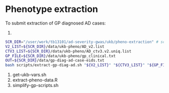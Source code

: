 # Phenotype extraction

To submit extraction of GP diagnosed AD cases:

1. 

``` bash
SCR_DIR="/user/work/tb13101/ad-severity-gwas/ukb/pheno-extraction" # scratch directory - i.e. /user/work/...
V2_LIST=${SCR_DIR}/data/ukb-pheno/AD_v2.list
CTV3_LIST=${SCR_DIR}/data/ukb-pheno/AD_ctv3.v2.uniq.list
GP_FILE=${SCR_DIR}/data/ukb-pheno/gp_clinical.txt
OUT=${SCR_DIR}/data/gp-diag-ad-case-eids.txt
bash scripts/extract-gp-diag-ad.sh "${V2_LIST}" "${CTV3_LIST}" "${GP_FILE}" "${OUT}"
```

1. get-ukb-vars.sh
2. extract-pheno-data.R
3. simplify-gp-scripts.sh